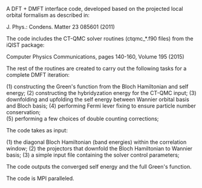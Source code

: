 A DFT + DMFT interface code, 
developed based on the projected local orbital formalism as described in: 

J. Phys.: Condens. Matter 23 085601 (2011)
 
The code includes the CT-QMC solver routines (ctqmc_*.f90 files) from the iQIST package: 

Computer Physics Communications, pages 140-160, Volume 195 (2015)



The rest of the routines are created to carry out the following tasks for a complete DMFT iteration:  

(1) constructing the Green's function from the Bloch Hamiltonian and self energy; 
(2) constructing the hybridyzation energy for the CT-QMC input; 
(3) downfolding and upfolding the self energy between Wannier orbital basis and Bloch basis; 
(4) performing Fermi lever fixing to ensure particle number conservation;  
(5) performing a few choices of double counting corrections; 

The code takes as input:  

(1) the diagonal Bloch Hamiltonian (band energies) within the correlation window; 
(2) the projectors that downfold the Bloch Hamiltonian to Wannier basis; 
(3) a simple input file containing the solver control parameters;

The code outputs the converged self energy and the full Green's function. 

The code is MPI paralleled. 
